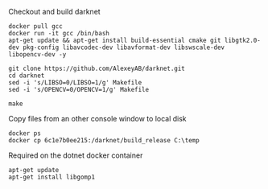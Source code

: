 Checkout and build darknet
```
docker pull gcc
docker run -it gcc /bin/bash
apt-get update && apt-get install build-essential cmake git libgtk2.0-dev pkg-config libavcodec-dev libavformat-dev libswscale-dev libopencv-dev -y

git clone https://github.com/AlexeyAB/darknet.git
cd darknet
sed -i 's/LIBSO=0/LIBSO=1/g' Makefile
sed -i 's/OPENCV=0/OPENCV=1/g' Makefile

make
```


Copy files from an other console window to local disk
```
docker ps
docker cp 6c1e7b0ee215:/darknet/build_release C:\temp
```


Required on the dotnet docker container
```
apt-get update
apt-get install libgomp1
```
